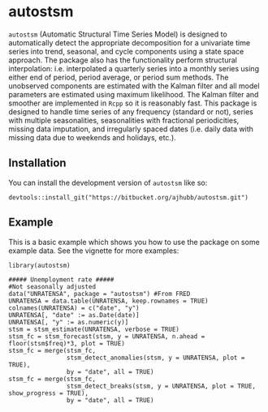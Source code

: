 
# autostsm

<!-- badges: start -->
<!-- badges: end -->

`autostsm` (Automatic Structural Time Series Model) is designed to automatically detect the appropriate decomposition for a univariate time series into trend, seasonal, and cycle components using a state space approach. The package also has the functionality perform structural interpolation: i.e. interpolated a quarterly series into a monthly series using either end of period, period average, or period sum methods. The unobserved components are estimated with the Kalman filter and all model parameters are estimated using maximum likelihood. The Kalman filter and smoother are implemented in `Rcpp` so it is reasonably fast. This package is designed to handle time series of any frequency (standard or not), series with multiple seasonalities, seasonalities with fractional periodicities, missing data imputation, and irregularly spaced dates (i.e. daily data with missing data due to weekends and holidays, etc.).

## Installation

You can install the development version of `autostsm` like so:

```{r, eval = FALSE}
devtools::install_git("https://bitbucket.org/ajhubb/autostsm.git")
```

## Example

This is a basic example which shows you how to use the package on some example data. See the vignette for more examples:

```{r, eval = FALSE}
library(autostsm)

##### Unemployment rate #####
#Not seasonally adjusted
data("UNRATENSA", package = "autostsm") #From FRED
UNRATENSA = data.table(UNRATENSA, keep.rownames = TRUE)
colnames(UNRATENSA) = c("date", "y")
UNRATENSA[, "date" := as.Date(date)]
UNRATENSA[, "y" := as.numeric(y)]
stsm = stsm_estimate(UNRATENSA, verbose = TRUE)
stsm_fc = stsm_forecast(stsm, y = UNRATENSA, n.ahead = floor(stsm$freq)*3, plot = TRUE)
stsm_fc = merge(stsm_fc, 
                stsm_detect_anomalies(stsm, y = UNRATENSA, plot = TRUE), 
                by = "date", all = TRUE)
stsm_fc = merge(stsm_fc, 
                stsm_detect_breaks(stsm, y = UNRATENSA, plot = TRUE, show_progress = TRUE), 
                by = "date", all = TRUE)
```

